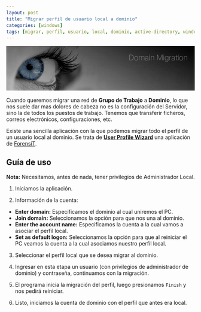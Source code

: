 ```yaml
---
layout: post
title: "Migrar perfil de usuario local a dominio"
categories: [windows]
tags: [migrar, perfil, usuario, local, dominio, active-directory, windows]
---
```


![placeholder](/assets/images/2014-04-14-migrar-perfil-de-usuario-local-a-dominio/user-profile-wizard.jpg)

Cuando queremos migrar una red de **Grupo de Trabajo** a **Dominio**, lo que nos suele dar mas dolores de cabeza no es la configuración del Servidor, sino la de todos los puestos de trabajo.
Tenemos que transferir ficheros, correos electrónicos, configuraciones, etc.

Existe una sencilla aplicación con la que podemos migrar todo el perfil de un usuario local al dominio.
Se trata de **[User Profile Wizard](https://www.forensit.com/domain-migration.html)** una aplicación de [ForensiT](https://www.forensit.com/).

<!--more-->

## Guía de uso

**Nota:** Necesitamos, antes de nada, tener privilegios de Administrador Local.

1. Iniciamos la aplicación.

2. Información de la cuenta:
- **Enter domain:** Especificamos el dominio al cual uniremos el PC.
- **Join domain:** Seleccionamos la opción para que nos una al dominio.
- **Enter the account name:** Especificamos la cuenta a la cual vamos a asociar el perfil local.
- **Set as default logon:** Seleccionamos la opción para que al reiniciar el PC veamos la cuenta a la cual asociamos nuestro perfil local.

3. Seleccionar el perfil local que se desea migrar al dominio.

4. Ingresar en esta etapa un usuario (con privilegios de administrador de dominio) y contraseña, continuamos con la migración.

5. El programa inicia la migración del perfil, luego presionamos ```Finish``` y nos pedirá reiniciar.

6. Listo, iniciamos la cuenta de dominio con el perfil que antes era local.
